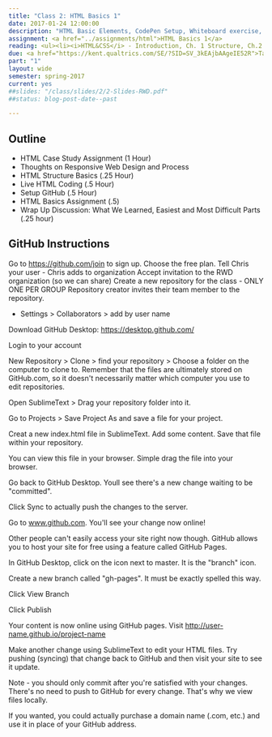 ```yaml
---
title: "Class 2: HTML Basics 1"
date: 2017-01-24 12:00:00
description: "HTML Basic Elements, CodePen Setup, Whiteboard exercise, Work on HTML Basics 1 Challenge"
assignment: <a href="../assignments/html">HTML Basics 1</a>
reading: <ul><li><i>HTML&CSS</i> - Introduction, Ch. 1 Structure, Ch.2 Text<li><a href="https://kent.qualtrics.com/results/public/a2VudC1VUkhfMDdsVXZrWU5SWUdVeGRxLTU4ODdhZGQyMDhjNDk4MTQwMDc5YmYxNQ==#/pages/Page_578568217227">Aggregated Class Survey Results (if interested)</a></li><li><a href="https://www.kickstarter.com/projects/manton/indie-microblogging-owning-your-short-form-writing">Microblog (Referenced in Class)</a></li><li><a href="https://dl.dropboxusercontent.com/u/1471544/2017_salary_guide_thecreativegroup.pdf">Creative Group Salary Guide (Referenced in Class)</a></li></ul>
due: <a href="https://kent.qualtrics.com/SE/?SID=SV_3kEAjbAAgeIE52R">Take Introductory Survey</a> and <a href="../assignments/casestudy">Case Study Group 1</a>
part: "1"
layout: wide
semester: spring-2017
current: yes
##slides: "/class/slides/2/2-Slides-RWD.pdf"
##status: blog-post-date--past

---
```


## Outline

* HTML Case Study Assignment (1 Hour)
* Thoughts on Responsive Web Design and Process
* HTML Structure Basics (.25 Hour)
* Live HTML Coding (.5 Hour)
* Setup GitHub (.5 Hour)
* HTML Basics Assignment (.5)
* Wrap Up Discussion: What We Learned, Easiest and Most Difficult Parts (.25 hour)


## GitHub Instructions

Go to https://github.com/join to sign up.
Choose the free plan.
Tell Chris your user - Chris adds to organization
Accept invitation to the RWD organization (so we can share)
Create a new repository for the class - ONLY ONE PER GROUP
Repository creator invites their team member to the repository.
* Settings > Collaborators > add by user name

Download GitHub Desktop: https://desktop.github.com/

Login to your account

New Repository > Clone > find your repository > Choose a folder on the computer to clone to.  Remember that the files are ultimately stored on GitHub.com, so it doesn't necessarily matter which computer you use to edit repositories.

Open SublimeText > Drag your repository folder into it.

Go to Projects > Save Project As and save a file for your project.

Creat a new index.html file in SublimeText.  Add some content.  Save that file within your repository.

You can view this file in your browser.  Simple drag the file into your browser.

Go back to GitHub Desktop. Youll see there's a new change waiting to be "committed".

Click Sync to actually push the changes to the server.

Go to www.github.com.  You'll see your change now online!

Other people can't easily access your site right now though.  GitHub allows you to host your site for free using a feature called GitHub Pages.

In GitHub Desktop, click on the icon next to master.  It is the "branch" icon.

Create a new branch called "gh-pages".  It must be exactly spelled this way.

Click View Branch

Click Publish

Your content is now online using GitHub pages.  Visit http://user-name.github.io/project-name

Make another change using SublimeText to edit your HTML files.  Try pushing (syncing) that change back to GitHub and then visit your site to see it update.

Note - you should only commit after you're satisfied with your changes.  There's no need to push to GitHub for every change.  That's why we view files locally.

If you wanted, you could actually purchase a domain name (.com, etc.) and use it in place of your GitHub address.
